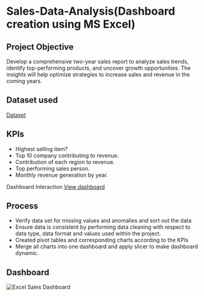 # Sales-Data-Analysis(Dashboard creation using MS Excel)
## Project Objective
Develop a comprehensive two-year sales report to analyze sales trends, identify top-performing products, and uncover growth opportunities. The insights will help optimize strategies to increase sales and revenue in the coming years.

## Dataset used
<a href="https://github.com/Ayeshungjosephat/Sales-data-analysis-dashboard/blob/main/Interactive%20Excel%20Dashboard%20_%20Sample%20Data.xlsx">Dataset</a>

## KPIs
- Highest selling item?
- Top 10 company contributing to revenue.
- Contribution of each region to revenue.
- Top performing sales person.
- Monthly revenue generation by year.

Dashboard Interaction
<a href="https://github.com/Ayeshungjosephat/Sales-data-analysis-dashboard/blob/main/Excel%20Sales%20Dashboard..JPG">View dashboard</a>

## Process
- Verify data set for missing values and anomalies and sort out the data
- Ensure data is consistent by performing data cleaning with respect to data type, data format and values used within the project. 
- Created pivot tables and corresponding charts  according to the KPIs
- Merge all charts into one dashboard and apply slicer to make dashboard dynamic.

## Dashboard
![Excel Sales Dashboard](https://github.com/user-attachments/assets/2fb19505-48f5-4544-86a6-26ce106c4b63)
